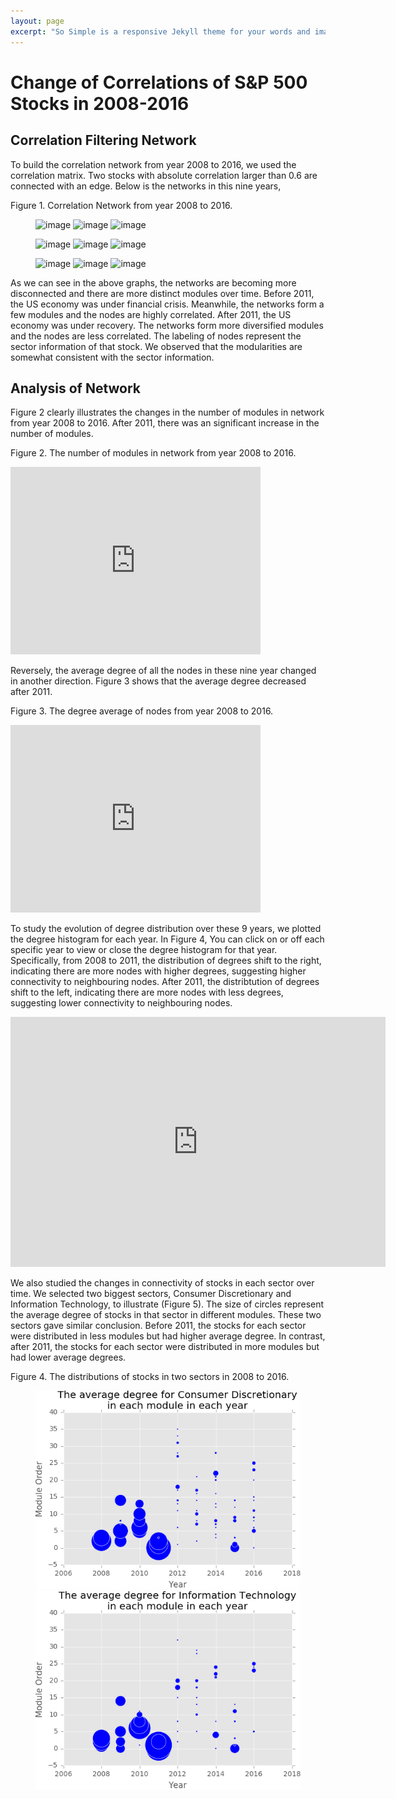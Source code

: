 ```yaml
---
layout: page
excerpt: "So Simple is a responsive Jekyll theme for your words and images."
---
```

<h1>Change of Correlations of S&P 500 Stocks in 2008-2016</h1>
<h2>Correlation Filtering Network</h2>
To build the correlation network from year 2008 to 2016, we used the correlation matrix. Two stocks with absolute correlation larger than 0.6 are connected with an edge. Below is the networks in this nine years,

Figure 1. Correlation Network from year 2008 to 2016.
<figure class="third">
	<img src="https://github.com/verali0816/aiyamaya/blob/master/images/corr_2008_m2.png?raw=true" alt="image">
	<img src="https://github.com/verali0816/aiyamaya/blob/master/images/corr_2009_m2.png?raw=true" alt="image">
	<img src="https://github.com/verali0816/aiyamaya/blob/master/images/corr_2010_m2.png?raw=true" alt="image">
</figure>
<figure class="third">
	<img src="https://github.com/verali0816/aiyamaya/blob/master/images/corr_2011_m2.png?raw=true" alt="image">
	<img src="https://github.com/verali0816/aiyamaya/blob/master/images/corr_2012_m2.png?raw=true" alt="image">
	<img src="https://github.com/verali0816/aiyamaya/blob/master/images/corr_2013_m2.png?raw=true" alt="image">
</figure>
<figure class="third">
	<img src="https://github.com/verali0816/aiyamaya/blob/master/images/corr_2014_m2.png?raw=true" alt="image">
	<img src="https://github.com/verali0816/aiyamaya/blob/master/images/corr_2015_m2.png?raw=true" alt="image">
	<img src="https://github.com/verali0816/aiyamaya/blob/master/images/corr_2016_m2.png?raw=true" alt="image">
</figure>

As we can see in the above graphs, the networks are becoming more disconnected and there are more distinct modules over time. Before 2011, the US economy was under financial crisis. Meanwhile, the networks form a few modules and the nodes are highly correlated. After 2011, the US economy was under recovery. The networks form more diversified modules and the nodes are less correlated. The labeling of nodes represent the sector information of that stock. We observed that the modularities are somewhat consistent with the sector information. 

<h2>Analysis of Network</h2>
Figure 2 clearly illustrates the changes in the number of modules in network from year 2008 to 2016. After 2011, there was an significant increase in the number of modules. 

Figure 2. The number of modules in network from year 2008 to 2016.

<iframe width="400" height="300" frameborder="0" scrolling="no" src="https://plot.ly/~wqli0816/32.embed"></iframe>
    

Reversely, the average degree of all the nodes in these nine year changed in another direction. Figure 3 shows that the average degree decreased after 2011. 

Figure 3. The degree average of nodes from year 2008 to 2016. 

<iframe width="400" height="300" frameborder="0" scrolling="no" src="https://plot.ly/~wqli0816/28.embed"></iframe>
    

To study the evolution of degree distribution over these 9 years, we plotted the degree histogram for each year. In Figure 4, You can click on or off each specific year to view or close the degree histogram for that year. Specifically, from 2008 to 2011, the distribution of degrees shift to the right, indicating there are more nodes with higher degrees, suggesting higher connectivity to neighbouring nodes. After 2011, the distribtution of degrees shift to the left, indicating there are more nodes with less degrees, suggesting lower connectivity to neighbouring nodes.

<iframe width="600" height="400" frameborder="0" scrolling="no" src="https://plot.ly/~wqli0816/22.embed"></iframe>

We also studied the changes in connectivity of stocks in each sector over time. We selected two biggest sectors, Consumer Discretionary and Information Technology, to illustrate (Figure 5). The size of circles represent the average degree of stocks in that sector in different modules. These two sectors gave similar conclusion. Before 2011, the stocks for each sector were distributed in less modules but had higher average degree. In contrast, after 2011, the stocks for each sector were distributed in more modules but had lower average degrees. 

Figure 4. The distributions of stocks in two sectors in 2008 to 2016. 
<figure class="half">
	<img src="https://github.com/verali0816/Stock-Correlation/blob/master/images/Consumer.png?raw=true" alt="image">
	<img src="https://github.com/verali0816/Stock-Correlation/blob/master/images/IT.png?raw=true" alt="image">
</figure>

